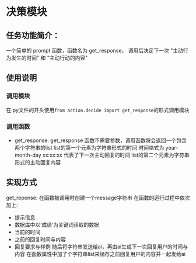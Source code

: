 # 决策模块

## 任务功能简介：
一个简单的 prompt 函数，函数名为 get_response，
调用后决定下一次 "主动行为发生的时间" 和 "主动行动的内容"

## 使用说明
### 调用模块
在.py文件的开头使用`from action.decide import get_response`的形式调用模块
### 调用函数
- get_response:
  get_response 函数不需要参数，调用函数将会返回一个包含两个字符串的list
  list的第一个元素为字符串形式的时间 
  时间格式为 year-month-day xx:xx:xx 代表了下一次主动回复的时间
  list的第二个元素为字符串形式的主动回复内容

## 实现方式
get_reponse:
在函数被调用时创建一个message字符串
在函数的运行过程中依次加上:
- 提示信息 
- 数据库中以‘成绩’为关键词读取的数据 
- 当前的时间 
- 之前的回复时间与内容 
- 回复要求与样例
随后将字符串发送给ai，再由ai生成下一次回复用户的时间与内容
在函数属性中加了个字符串list来储存之前回复用户的内容并一起发给ai
